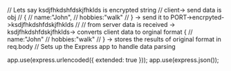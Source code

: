

// Lets say ksdjfhkdshfdskjfhklds is encrypted string
// client-> send data is obj
// {
//   name:"John",
//   hobbies:"walk"
// }  -> send it to PORT->encrpyted->ksdjfhkdshfdskjfhklds
//
// from server data is received -> ksdjfhkdshfdskjfhklds-> converts client data to orginal format {
//   name:"John"
//   hobbies:"walk"
// } -> stores the results of original format in req.body
// Sets up the Express app to handle data parsing

app.use(express.urlencoded({ extended: true }));
app.use(express.json());